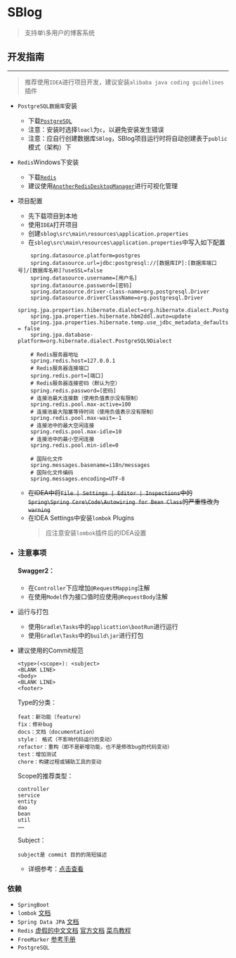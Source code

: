 # SBlog
> 支持单\多用户的博客系统

## 开发指南
---
> 推荐使用`IDEA`进行项目开发，建议安装`alibaba java coding guidelines`插件
- `PostgreSQL数据库`安装
    - 下载[`PostgreSQL`](https://www.postgresql.org/download/)
    - 注意：安装时选择`loacl`为`c`，以避免安装发生错误
    - 注意：应自行创建数据库`SBlog`，SBlog项目运行时将自动创建表于`public`模式（架构）下
- `Redis`Windows下安装
    - 下载[`Redis`](https://github.com/MicrosoftArchive/redis/releases)
    - 建议使用[`AnotherRedisDesktopManager`](https://github.com/qishibo/AnotherRedisDesktopManager/releases)进行可视化管理
- 项目配置
    - 先下载项目到本地
    - 使用`IDEA`打开项目
    - 创建`sblog\src\main\resources\application.properties`
    - 在`sblog\src\main\resources\application.properties`中写入如下配置
    ```
        spring.datasource.platform=postgres
        spring.datasource.url=jdbc:postgresql://[数据库IP]:[数据库端口号]/[数据库名称]?useSSL=false
        spring.datasource.username=[用户名]
        spring.datasource.password=[密码]
        spring.datasource.driver-class-name=org.postgresql.Driver
        spring.datasource.driverClassName=org.postgresql.Driver
        spring.jpa.properties.hibernate.dialect=org.hibernate.dialect.PostgreSQLDialect
        spring.jpa.properties.hibernate.hbm2ddl.auto=update
        spring.jpa.properties.hibernate.temp.use_jdbc_metadata_defaults = false
        spring.jpa.database-platform=org.hibernate.dialect.PostgreSQL9Dialect

        # Redis服务器地址
        spring.redis.host=127.0.0.1
        # Redis服务器连接端口
        spring.redis.port=[端口]
        # Redis服务器连接密码（默认为空）
        spring.redis.password=[密码]
        # 连接池最大连接数（使用负值表示没有限制）
        spring.redis.pool.max-active=100
        # 连接池最大阻塞等待时间（使用负值表示没有限制）
        spring.redis.pool.max-wait=-1
        # 连接池中的最大空闲连接
        spring.redis.pool.max-idle=10
        # 连接池中的最小空闲连接
        spring.redis.pool.min-idle=0

        # 国际化文件
        spring.messages.basename=i18n/messages
        # 国际化文件编码
        spring.messages.encoding=UTF-8
    ```
    - ~~在IDEA中将`File | Settings | Editor | Inspections`中的`Spring\Spring Core\Code\Autowiring for Bean Class`的严重性改为`warning`~~
    - 在IDEA Settings中安装`lombok` Plugins
        > 应注意安装`lombok`插件后的IDEA设置

- ### 注意事项
    #### Swagger2：
    - 在`Controller`下应增加`@RequestMapping`注解
    - 在使用`Model`作为接口值时应使用`@RequestBody`注解

- 运行与打包
    - 使用`Gradle\Tasks`中的`applicattion\bootRun`进行运行
    - 使用`Gradle\Tasks`中的`build\jar`进行打包
- 建议使用的Commit规范
    ```
    <type>(<scope>): <subject>
    <BLANK LINE>
    <body>
    <BLANK LINE>
    <footer>
    ```
    Type的分类：
    ```
    feat：新功能（feature）
    fix：修补bug
    docs：文档（documentation）
    style： 格式（不影响代码运行的变动）
    refactor：重构（即不是新增功能，也不是修改bug的代码变动）
    test：增加测试
    chore：构建过程或辅助工具的变动
    ```
    Scope的推荐类型：
    ```
    controller
    service
    entity
    dao
    bean
    util
    ……
    ```
    Subject：
    ```
    subject是 commit 目的的简短描述
    ```
    - 详细参考：[点击查看](http://www.ruanyifeng.com/blog/2016/01/commit_message_change_log.html)

### 依赖
- `SpringBoot`
- `lombok` [文档](https://projectlombok.org/features/all)
- `Spring Data JPA` [文档](https://docs.spring.io/spring-data/jpa/docs/current/reference/html/)
- `Redis` [虚假的中文文档](http://www.redis.cn/documentation.html) [官方文档](https://redis.io/documentation) [菜鸟教程](https://www.runoob.com/redis/redis-install.html)
- `FreeMarker` [参考手册](http://freemarker.foofun.cn/toc.html)
- `PostgreSQL`
